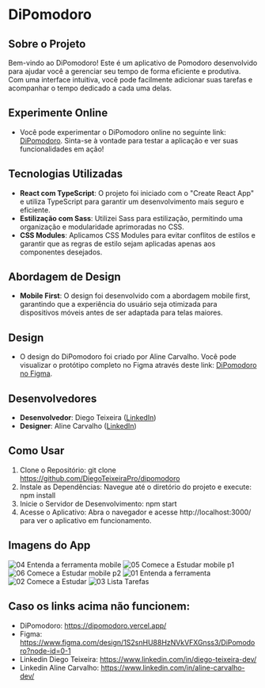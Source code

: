 # DiPomodoro

## Sobre o Projeto

Bem-vindo ao DiPomodoro! Este é um aplicativo de Pomodoro desenvolvido para ajudar você a gerenciar seu tempo de forma eficiente e produtiva. Com uma interface intuitiva, você pode facilmente adicionar suas tarefas e acompanhar o tempo dedicado a cada uma delas.


## Experimente Online

- Você pode experimentar o DiPomodoro online no seguinte link: [DiPomodoro](https://dipomodoro.vercel.app/). Sinta-se à vontade para testar a aplicação e ver suas funcionalidades em ação!


## Tecnologias Utilizadas

- **React com TypeScript**: O projeto foi iniciado com o "Create React App" e utiliza TypeScript para garantir um desenvolvimento mais seguro e eficiente.
- **Estilização com Sass**: Utilizei Sass para estilização, permitindo uma organização e modularidade aprimoradas no CSS.
- **CSS Modules**: Aplicamos CSS Modules para evitar conflitos de estilos e garantir que as regras de estilo sejam aplicadas apenas aos componentes desejados.


## Abordagem de Design

- **Mobile First**: O design foi desenvolvido com a abordagem mobile first, garantindo que a experiência do usuário seja otimizada para dispositivos móveis antes de ser adaptada para telas maiores.


## Design

- O design do DiPomodoro foi criado por Aline Carvalho. Você pode visualizar o protótipo completo no Figma através deste link: [DiPomodoro no Figma](https://www.figma.com/design/1S2snHU88HzNVkVFXGnss3/DiPomodoro?node-id=0-1).


## Desenvolvedores

- **Desenvolvedor**: Diego Teixeira ([LinkedIn](https://www.linkedin.com/in/diego-teixeira-dev/))
- **Designer**: Aline Carvalho ([LinkedIn](https://www.linkedin.com/in/aline-carvalho-dev/))


## Como Usar

1. Clone o Repositório: git clone https://github.com/DiegoTeixeiraPro/dipomodoro
2. Instale as Dependências: Navegue até o diretório do projeto e execute: npm install
3. Inicie o Servidor de Desenvolvimento: npm start
4. Acesse o Aplicativo: Abra o navegador e acesse http://localhost:3000/ para ver o aplicativo em funcionamento.


## Imagens do App

![04 Entenda a ferramenta mobile](https://github.com/user-attachments/assets/12063a16-f9bc-49d1-839b-c628e723564c)
![05 Comece a Estudar mobile p1](https://github.com/user-attachments/assets/31e9a2d4-6a88-4ca4-a0f5-7ef041bfffe4)
![06 Comece a Estudar mobile p2](https://github.com/user-attachments/assets/7024d283-d533-453b-826a-9416406629ee)
![01 Entenda a ferramenta](https://github.com/user-attachments/assets/e0be0cc4-7c9a-467c-af83-8a98afc33fb1)
![02 Comece a Estudar](https://github.com/user-attachments/assets/14671839-98c0-4f44-ab3c-abcd6b976e33)
![03 Lista Tarefas](https://github.com/user-attachments/assets/733b8897-04a4-4f1c-86a2-69a50e855380)


## Caso os links acima não funcionem:
- DiPomodoro: https://dipomodoro.vercel.app/
- Figma: https://www.figma.com/design/1S2snHU88HzNVkVFXGnss3/DiPomodoro?node-id=0-1
- Linkedin Diego Teixeira: https://www.linkedin.com/in/diego-teixeira-dev/
- Linkedin Aline Carvalho: https://www.linkedin.com/in/aline-carvalho-dev/
